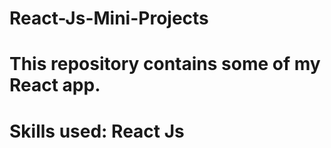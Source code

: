 # React-Js-Mini-Projects


# This repository contains some of my React app.


# Skills used: React Js
